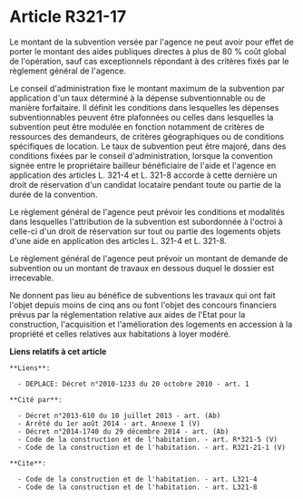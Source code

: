 # Article R321-17

Le montant de la subvention versée par l'agence ne peut avoir pour effet de porter le montant des aides publiques directes à
plus de 80 % coût global de l'opération, sauf cas exceptionnels répondant à des critères fixés par le règlement général de
l'agence. 

Le conseil d'administration fixe le montant maximum de la subvention par application d'un taux déterminé à la dépense
subventionnable ou de manière forfaitaire. Il définit les conditions dans lesquelles les dépenses subventionnables peuvent
être plafonnées ou celles dans lesquelles la subvention peut être modulée en fonction notamment de critères de ressources des
demandeurs, de critères géographiques ou de conditions spécifiques de location. Le taux de subvention peut être majoré, dans
des conditions fixées par le conseil d'administration, lorsque la convention signée entre le propriétaire bailleur
bénéficiaire de l'aide et l'agence en application des articles L. 321-4 et L. 321-8 accorde à cette dernière un droit de
réservation d'un candidat locataire pendant toute ou partie de la durée de la convention. 

Le règlement général de l'agence peut prévoir les conditions et modalités dans lesquelles l'attribution de la subvention est
subordonnée à l'octroi à celle-ci d'un droit de réservation sur tout ou partie des logements objets d'une aide en application
des articles L. 321-4 et L. 321-8. 

Le règlement général de l'agence peut prévoir un montant de demande de subvention ou un montant de travaux en dessous duquel
le dossier est irrecevable. 

Ne donnent pas lieu au bénéfice de subventions les travaux qui ont fait l'objet depuis moins de cinq ans ou font l'objet des
concours financiers prévus par la réglementation relative aux aides de l'Etat pour la construction, l'acquisition et
l'amélioration des logements en accession à la propriété et celles relatives aux habitations à loyer modéré.

**Liens relatifs à cet article**

	**Liens**:

	  - DEPLACE: Décret n°2010-1233 du 20 octobre 2010 - art. 1

	**Cité par**:

	  - Décret n°2013-610 du 10 juillet 2013 - art. (Ab)
	  - Arrêté du 1er août 2014 - art. Annexe 1 (V)
	  - Décret n°2014-1740 du 29 décembre 2014 - art. (Ab)
	  - Code de la construction et de l'habitation. - art. R*321-5 (V)
	  - Code de la construction et de l'habitation. - art. R321-21-1 (V)

	**Cite**:

	  - Code de la construction et de l'habitation. - art. L321-4
	  - Code de la construction et de l'habitation. - art. L321-8
